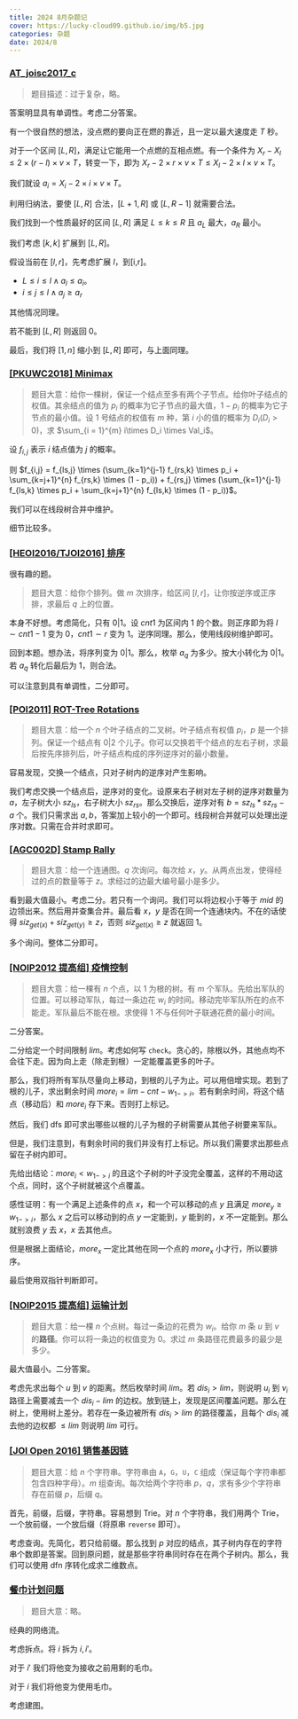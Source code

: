 ```yaml
---
title: 2024 8月杂题记
cover: https://lucky-cloud09.github.io/img/b5.jpg
categories: 杂题
date: 2024/8
---
```


### [AT_joisc2017_c](https://www.luogu.com.cn/problem/AT_joisc2017_c)

> 题目描述：过于复杂，略。

答案明显具有单调性。考虑二分答案。

有一个很自然的想法，没点燃的要向正在燃的靠近，且一定以最大速度走 $T$ 秒。

对于一个区间 $[L,R]$，满足让它能用一个点燃的互相点燃。有一个条件为 $X_r - X_l \le 2 \times (r - l) \times v \times T$，转变一下，即为 $X_r - 2 \times r \times v \times T \le X_l - 2 \times l \times v \times T$。

我们就设 $a_i = X_i - 2 \times i \times v \times T$。

利用归纳法，要使 $[L,R]$ 合法，$[L+1,R]$ 或 $[L,R-1]$ 就需要合法。

我们找到一个性质最好的区间 $[L,R]$ 满足 $L \le k \le R$ 且 $a_L$ 最大，$a_R$ 最小。

我们考虑 $[k,k]$ 扩展到 $[L,R]$。

假设当前在 $[l,r]$，先考虑扩展 $l$，到[i,r]。

- $L \le i \le l \wedge a_l \le a_i$。
- $i \le j \le l \wedge a_j \ge a_r$

其他情况同理。

若不能到 $[L,R]$ 则返回 $0$。

最后，我们将 $[1,n]$ 缩小到 $[L,R]$ 即可，与上面同理。

### [[PKUWC2018] Minimax](https://www.luogu.com.cn/problem/P5298)

> 题目大意：给你一棵树，保证一个结点至多有两个子节点。给你叶子结点的权值。其余结点的值为 $p_i$ 的概率为它子节点的最大值，$1 - p_i$ 的概率为它子节点的最小值。设 $1$ 号结点的权值有 $m$ 种，第 $i$ 小的值的概率为 $D_i(D_i > 0)$，求 $\sum_{i = 1}^{m} i\times D_i \times Val_i$。

设 $f_{i,j}$ 表示 $i$ 结点值为 $j$ 的概率。

则 $f_{i,j} = f_{ls,j} \times (\sum_{k=1}^{j-1} f_{rs,k} \times p_i + \sum_{k=j+1}^{n} f_{rs,k} \times (1 - p_i)) + f_{rs,j} \times (\sum_{k=1}^{j-1} f_{ls,k} \times p_i + \sum_{k=j+1}^{n} f_{ls,k} \times (1 - p_i))$。

我们可以在线段树合并中维护。

细节比较多。

### [[HEOI2016/TJOI2016] 排序](https://www.luogu.com.cn/problem/P2824)

很有趣的题。

> 题目大意：给你个排列。做 $m$ 次排序，给区间 $[l,r]$，让你按逆序或正序排，求最后 $q$ 上的位置。

本身不好想。考虑简化，只有 $0|1$。设 $cnt1$ 为区间内 $1$ 的个数。则正序即为将 $l \sim cnt1 - 1$ 变为 $0$，$cnt1 \sim  r$ 变为 $1$。逆序同理。那么，使用线段树维护即可。

回到本题。想办法，将序列变为 $0|1$。那么，枚举 $a_q$ 为多少。按大小转化为 $0|1$。若 $a_q$ 转化后最后为 $1$，则合法。

可以注意到具有单调性，二分即可。

### [[POI2011] ROT-Tree Rotations](https://www.luogu.com.cn/problem/P3521)

> 题目大意：给一个 $n$ 个叶子结点的二叉树。叶子结点有权值 $p_i$，$p$ 是一个排列。保证一个结点有 $0|2$ 个儿子。你可以交换若干个结点的左右子树，求最后按先序排列后，叶子结点构成的序列逆序对的最小数量。

容易发现，交换一个结点，只对子树内的逆序对产生影响。

我们考虑交换一个结点后，逆序对的变化。设原来右子树对左子树的逆序对数量为 $a$，左子树大小 $sz_{ls}$，右子树大小 $sz_{rs}$。那么交换后，逆序对有 $b = sz_{ls} * sz_{rs} - a$ 个。我们只需求出 $a,b$，答案加上较小的一个即可。线段树合并就可以处理出逆序对数。只需在合并时求即可。

### [[AGC002D] Stamp Rally](https://www.luogu.com.cn/problem/AT_agc002_d)

> 题目大意：给一个连通图。$q$ 次询问。每次给 $x$，$y$。从两点出发，使得经过的点的数量等于 $z$。求经过的边最大编号最小是多少。

看到最大值最小。考虑二分。若只有一个询问。我们可以将边权小于等于 $mid$ 的边领出来。然后用并查集合并。最后看 $x$，$y$ 是否在同一个连通块内。不在的话使得 $siz_{get(x)} + siz_{get(y)} \ge z$，否则 $siz_{get(x)} \ge z$ 就返回 $1$。

多个询问。整体二分即可。

### [[NOIP2012 提高组] 疫情控制](https://www.luogu.com.cn/problem/P1084)

> 题目大意：给一棵有 $n$ 个点，以 $1$ 为根的树。有 $m$ 个军队。先给出军队的位置。可以移动军队，每过一条边花 $w_i$ 的时间。移动完毕军队所在的点不能走。军队最后不能在根。求使得 $1$ 不与任何叶子联通花费的最小时间。

二分答案。

二分给定一个时间限制 $lim$。考虑如何写 `check`。贪心的，除根以外，其他点均不会往下走。因为向上走（除走到根）一定能覆盖更多的叶子。

那么，我们将所有军队尽量向上移动，到根的儿子为止。可以用倍增实现。若到了根的儿子，求出剩余时间 $more_i = lim - cnt - w_{1->i}$。若有剩余时间，将这个结点（移动后）和 $more_i$ 存下来。否则打上标记。

然后，我们 dfs 即可求出哪些以根的儿子为根的子树需要从其他子树要来军队。

但是，我们注意到，有剩余时间的我们并没有打上标记。所以我们需要求出那些点留在子树内即可。

先给出结论：$more_i < w_{1->i}$ 的且这个子树的叶子没完全覆盖，这样的不用动这个点，同时，这个子树就被这个点覆盖。

感性证明：有一个满足上述条件的点 $x$，和一个可以移动的点 $y$ 且满足 $more_y \ge w_{1->i}$，那么 $x$ 之后可以移动到的点 $y$ 一定能到，$y$ 能到的，$x$ 不一定能到。那么就别浪费 $y$ 去 $x$，$x$ 去其他点。

但是根据上面结论，$more_x$ 一定比其他在同一个点的 $more_x$ 小才行，所以要排序。

最后使用双指针判断即可。

### [[NOIP2015 提高组] 运输计划](https://www.luogu.com.cn/problem/P2680)

> 题目大意：给一棵 $n$ 个点树。每过一条边的花费为 $w_i$。给你 $m$ 条 $u$ 到 $v$ 的**路径**。你可以将一条边的权值变为 $0$。求过 $m$ 条路径花费最多的最少是多少。

最大值最小。二分答案。

考虑先求出每个 $u$ 到 $v$ 的距离。然后枚举时间 $lim$。若 $dis_i > lim$，则说明 $u_i$ 到 $v_i$ 路径上需要减去一个 $dis_i - lim$ 的边权。放到链上，发现是区间覆盖问题。那么在树上，使用树上差分。若存在一条边被所有 $dis_i > lim$ 的路径覆盖，且每个 $dis_i$ 减去他的边权都 $\le lim$ 则说明 $lim$ 可行。

### [[JOI Open 2016] 销售基因链](https://www.luogu.com.cn/problem/P9196)

> 题目大意：给 $n$ 个字符串。字符串由 `A`，`G`，`U`，`C` 组成（保证每个字符串都包含四种字母）。$m$ 组查询。每次给两个字符串 $p$，$q$，求有多少个字符串存在前缀 $p$，后缀 $q$。

首先，前缀，后缀，字符串。容易想到 Trie。对 $n$ 个字符串，我们用两个 Trie，一个放前缀，一个放后缀（将原串 `reverse` 即可）。

考虑查询。先简化，若只给前缀。那么找到 $p$ 对应的结点，其子树内存在的字符串个数即是答案。回到原问题，就是那些字符串同时存在在两个子树内。那么，我们可以使用 dfn 序转化成求二维数点。

### [餐巾计划问题](https://www.luogu.com.cn/problem/P1251)

> 题目大意：略。

经典的网络流。

考虑拆点。将 $i$ 拆为 $i,i'$。

对于 $i'$ 我们将他变为接收之前用剩的毛巾。

对于 $i$ 我们将他变为使用毛巾。

考虑建图。